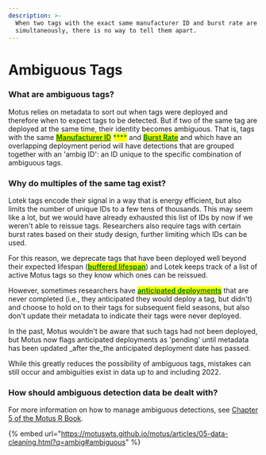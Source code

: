 ```yaml
---
description: >-
  When two tags with the exact same manufacturer ID and burst rate are deployed
  simultaneously, there is no way to tell them apart.
---
```


# Ambiguous Tags

### What are ambiguous tags?

Motus relies on metadata to sort out when tags were deployed and therefore when to expect tags to be detected. But if two of the same tag are deployed at the same time, their identity becomes ambiguous. That is, tags with the same [<mark style="color:green;">**Manufacturer ID**</mark>](../glossary.md#tags) <mark style="color:green;">****</mark> and [<mark style="color:green;">**Burst Rate**</mark>](../glossary.md#tags) and which have an overlapping deployment period will have detections that are grouped together with an 'ambig ID': an ID unique to the specific combination of ambiguous tags.

### Why do multiples of the same tag exist?

Lotek tags encode their signal in a way that is energy efficient, but also limits the number of unique IDs to a few tens of thousands. This may seem like a lot, but we would have already exhausted this list of IDs by now if we weren't able to reissue tags. Researchers also require tags with certain burst rates based on their study design, further limiting which IDs can be used.

For this reason, we deprecate tags that have been deployed well beyond their expected lifespan ([<mark style="color:green;">**buffered lifespan**</mark>](../project-management/tag-management/tag-metadata.md#how-does-motus-know-when-tags-are-active)) and Lotek keeps track of a list of active Motus tags so they know which ones can be reissued.

However, sometimes researchers have [<mark style="color:green;">**anticipated deployments**</mark>](../project-management/tag-management/tag-metadata.md#anticipated-deployment-date) that are never completed (i.e., they anticipated they would deploy a tag, but didn't) and choose to hold on to their tags for subsequent field seasons, but also don't update their metadata to indicate their tags were never deployed.

In the past, Motus wouldn't be aware that such tags had not been deployed, but Motus now flags anticipated deployments as 'pending' until metadata has been updated _after the_the anticipated deployment date has passed.

While this greatly reduces the possibility of ambiguous tags, mistakes can still occur and ambiguities exist in data up to and including 2022.

### How should ambiguous detection data be dealt with?

For more information on how to manage ambiguous detections, see [Chapter 5 of the Motus R Book](https://motuswts.github.io/motus/articles/05-data-cleaning.html?q=ambig#ambiguous).

{% embed url="https://motuswts.github.io/motus/articles/05-data-cleaning.html?q=ambig#ambiguous" %}
